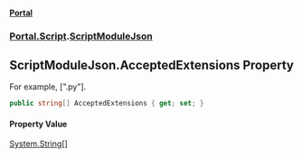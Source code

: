 #### [Portal](index.md 'index')
### [Portal.Script](Portal.Script.md 'Portal.Script').[ScriptModuleJson](ScriptModuleJson.md 'Portal.Script.ScriptModuleJson')

## ScriptModuleJson.AcceptedExtensions Property

For example, [".py"].

```csharp
public string[] AcceptedExtensions { get; set; }
```

#### Property Value
[System.String](https://docs.microsoft.com/en-us/dotnet/api/System.String 'System.String')[[]](https://docs.microsoft.com/en-us/dotnet/api/System.Array 'System.Array')